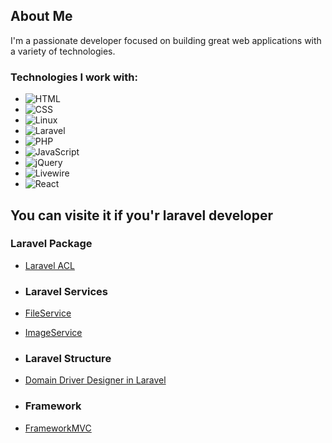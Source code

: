 ## About Me

I'm a passionate developer focused on building great web applications with a variety of technologies.

### Technologies I work with:

- ![HTML](https://img.shields.io/badge/HTML-%23E34F26?style=flat&logo=html5&logoColor=white)
- ![CSS](https://img.shields.io/badge/CSS-%231572B6?style=flat&logo=css3&logoColor=white)
- ![Linux](https://img.shields.io/badge/Linux-%23FCC624?style=flat&logo=linux&logoColor=black)
- ![Laravel](https://img.shields.io/badge/Laravel-%23FF2D20?style=flat&logo=laravel&logoColor=white)
- ![PHP](https://img.shields.io/badge/PHP-%238777BB?style=flat&logo=php&logoColor=white)
- ![JavaScript](https://img.shields.io/badge/JavaScript-%23F7DF1E?style=flat&logo=javascript&logoColor=black)
- ![jQuery](https://img.shields.io/badge/jQuery-%230769AD?style=flat&logo=jquery&logoColor=white)
- ![Livewire](https://img.shields.io/badge/Livewire-%234c51bf?style=flat&logo=livewire&logoColor=white)
- ![React](https://img.shields.io/badge/React-%2361DAFB?style=flat&logo=react&logoColor=black)

## You can visite it if you'r laravel developer

### Laravel Package
- [Laravel ACL](https://github.com/mohammadNematollahi/Laravel-ACL)

- ### Laravel Services
- [FileService](https://github.com/mohammadNematollahi/FileService)
- [ImageService](https://github.com/mohammadNematollahi/ImageService)

- ### Laravel Structure
- [Domain Driver Designer in Laravel](https://github.com/mohammadNematollahi/laravel-ddd)

- ### Framework
- [FrameworkMVC](https://github.com/mohammadNematollahi/FrameworkMVC)

